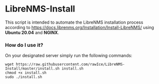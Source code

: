 # LibreNMS-Install
This script is intended to automate the LibreNMS installation process according to https://docs.librenms.org/Installation/Install-LibreNMS/ using **Ubuntu 20.04** and **NGINX**. 

### How do I use it? 
On your designated server simply run the following commands: 
```
wget https://raw.githubusercontent.com/rawIce/LibreNMS-Install/master/install.sh install.sh
chmod +x install.sh
sudo ./install.sh
```
